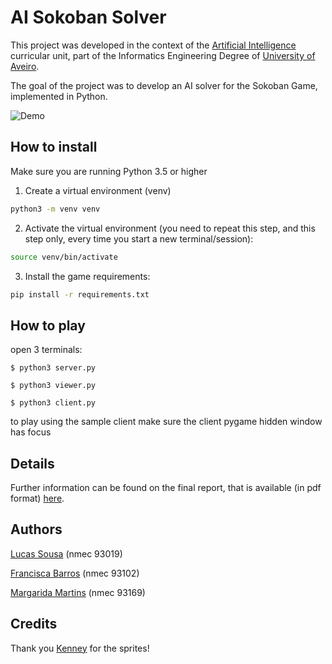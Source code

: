 # AI Sokoban Solver
This project was developed in the context of the [Artificial Intelligence](https://www.ua.pt/en/uc/12287) curricular unit, part of the Informatics Engineering Degree of [University of Aveiro](https://www.ua.pt/).

The goal of the project was to develop an AI solver for the Sokoban Game, implemented in Python.

![Demo](https://github.com/dgomes/iia-ia-sokoban/raw/master/data/sokoban_screenshot.png)

## How to install

Make sure you are running Python 3.5 or higher

1. Create a virtual environment (venv)
```bash
python3 -m venv venv
```

2. Activate the virtual environment (you need to repeat this step, and this step only, every time you start a new terminal/session):
```bash
source venv/bin/activate
```

3. Install the game requirements:
```bash
pip install -r requirements.txt
```

## How to play

open 3 terminals:

`$ python3 server.py`

`$ python3 viewer.py`

`$ python3 client.py`

to play using the sample client make sure the client pygame hidden window has focus

## Details

Further information can be found on the final report, that is available (in pdf format) [here](https://github.com/itskikat/ai-sokoban-solver/blob/main/Presentation.pdf).


## Authors

[Lucas Sousa](https://github.com/l-sousa/) (nmec 93019)

[Francisca Barros](https://github.com/itskikat/) (nmec 93102)

[Margarida Martins](https://github.com/margaridasmartins) (nmec 93169)


## Credits

Thank you [Kenney](https://www.kenney.nl/assets/sokoban) for the sprites! 

